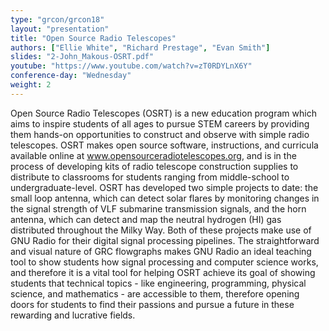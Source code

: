 ```yaml
---
type: "grcon/grcon18"
layout: "presentation"
title: "Open Source Radio Telescopes"
authors: ["Ellie White", "Richard Prestage", "Evan Smith"]
slides: "2-John_Makous-OSRT.pdf"
youtube: "https://www.youtube.com/watch?v=zT0RDYLnX6Y"
conference-day: "Wednesday"
weight: 2
---
```

Open Source Radio Telescopes (OSRT) is a new education program which aims to inspire students of all ages to pursue STEM careers by providing them hands-on opportunities to construct and observe with simple radio telescopes. OSRT makes open source software, instructions, and curricula available online at www.opensourceradiotelescopes.org, and is in the process of developing kits of radio telescope construction supplies to distribute to classrooms for students ranging from middle-school to undergraduate-level. OSRT has developed two simple projects to date: the small loop antenna, which can detect solar flares by monitoring changes in the signal strength of VLF submarine transmission signals, and the horn antenna, which can detect and map the neutral hydrogen (HI) gas distributed throughout the Milky Way. Both of these projects make use of GNU Radio for their digital signal processing pipelines. The straightforward and visual nature of GRC flowgraphs makes GNU Radio an ideal teaching tool to show students how signal processing and computer science works, and therefore it is a vital tool for helping OSRT achieve its goal of showing students that technical topics - like engineering, programming, physical science, and mathematics - are accessible to them, therefore opening doors for students to find their passions and pursue a future in these rewarding and lucrative fields.
